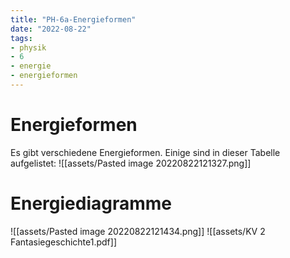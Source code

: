 ```yaml
---
title: "PH-6a-Energieformen"
date: "2022-08-22"
tags: 
- physik
- 6
- energie
- energieformen
---
```

# Energieformen
Es gibt verschiedene Energieformen. Einige sind in dieser Tabelle aufgelistet:
![[assets/Pasted image 20220822121327.png]]

# Energiediagramme
![[assets/Pasted image 20220822121434.png]]
![[assets/KV 2 Fantasiegeschichte1.pdf]]